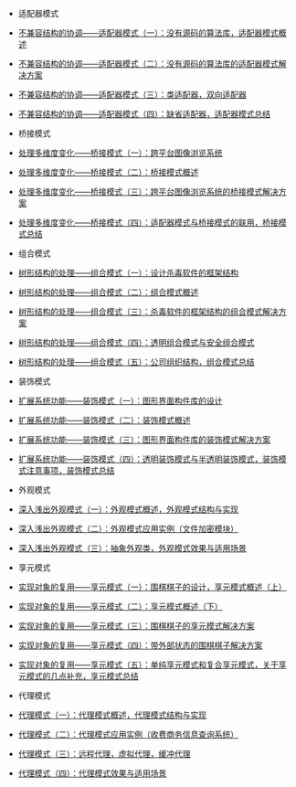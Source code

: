 - 适配器模式
 - [不兼容结构的协调——适配器模式（一）：没有源码的算法库，适配器模式概述](adapter-one.md)
 - [不兼容结构的协调——适配器模式（二）：没有源码的算法库的适配器模式解决方案](adapter-two.md)
 - [不兼容结构的协调——适配器模式（三）：类适配器，双向适配器](adapter-three.md)
 - [不兼容结构的协调——适配器模式（四）：缺省适配器，适配器模式总结](adapter-four.md)

- 桥接模式
 - [处理多维度变化——桥接模式（一）：跨平台图像浏览系统](bridge-one.md)
 - [处理多维度变化——桥接模式（二）：桥接模式概述](bridge-two.md)
 - [处理多维度变化——桥接模式（三）：跨平台图像浏览系统的桥接模式解决方案](bridge-three.md)
 - [处理多维度变化——桥接模式（四）：适配器模式与桥接模式的联用，桥接模式总结](bridge-four.md)

- 组合模式
 - [树形结构的处理——组合模式（一）：设计杀毒软件的框架结构](composite-one.md)
 - [树形结构的处理——组合模式（二）：组合模式概述](composite-two.md)
 - [树形结构的处理——组合模式（三）：杀毒软件的框架结构的组合模式解决方案](composite-three.md)
 - [树形结构的处理——组合模式（四）：透明组合模式与安全组合模式](composite-four.md)
 - [树形结构的处理——组合模式（五）：公司组织结构，组合模式总结](composite-five.md)

- 装饰模式
 - [扩展系统功能——装饰模式（一）：图形界面构件库的设计](decorator-one.md)
 - [扩展系统功能——装饰模式（二）：装饰模式概述](decorator-two.md)
 - [扩展系统功能——装饰模式（三）：图形界面构件库的装饰模式解决方案](decorator-three.md)
 - [扩展系统功能——装饰模式（四）：透明装饰模式与半透明装饰模式，装饰模式注意事项，装饰模式总结](decorator-four.md)

- 外观模式
 - [深入浅出外观模式（一）：外观模式概述，外观模式结构与实现](facade-one.md)
 - [深入浅出外观模式（二）：外观模式应用实例（文件加密模块）](facade-two.md)
 - [深入浅出外观模式（三）：抽象外观类，外观模式效果与适用场景](facade-three.md)

- 享元模式
 - [实现对象的复用——享元模式（一）：围棋棋子的设计，享元模式概述（上）](flyweight-one.md)
 - [实现对象的复用——享元模式（二）：享元模式概述（下）](flyweight-two.md)
 - [实现对象的复用——享元模式（三）：围棋棋子的享元模式解决方案](flyweight-three.md)
 - [实现对象的复用——享元模式（四）：带外部状态的围棋棋子解决方案](flyweight-four.md)
 - [实现对象的复用——享元模式（五）：单纯享元模式和复合享元模式，关于享元模式的几点补充，享元模式总结](flyweight-five.md)

- 代理模式
 - [代理模式（一）：代理模式概述，代理模式结构与实现](proxy-one.md)
 - [代理模式（二）：代理模式应用实例（收费商务信息查询系统）](proxy-two.md)
 - [代理模式（三）：远程代理，虚拟代理，缓冲代理](proxy-three.md)
 - [代理模式（四）：代理模式效果与适用场景](proxy-four.md)